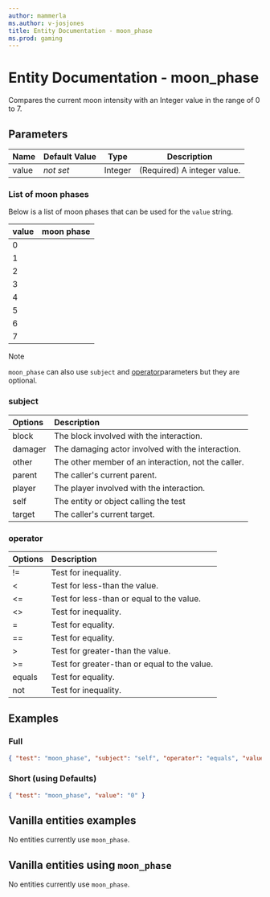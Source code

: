 ```yaml
---
author: mammerla
ms.author: v-josjones
title: Entity Documentation - moon_phase
ms.prod: gaming
---
```


# Entity Documentation - moon_phase

Compares the current moon intensity with an Integer value in the range of 0 to 7.

## Parameters

|Name |Default Value  |Type  |Description  |
|---------|---------|---------|---------|
|value |*not set* |Integer |(Required) A integer value. |

### List of moon phases

Below is a list of moon phases that can be used for the `value` string.

|value |moon phase |
|------|-----------|
|0 | |
|1 | |
|2 | |
|3 | |
|4 | |
|5 | |
|6 | |
|7 | |

>[!Note]
>`moon_phase` can also use `subject` and [operator](../Definitions/NestedTables/operator.md)parameters but they are optional.

### subject

| Options| Description |
|:-----------|:-----------|
| block| The block involved with the interaction. |
| damager| The damaging actor involved with the interaction. |
| other| The other member of an interaction, not the caller. |
| parent| The caller's current parent. |
| player| The player involved with the interaction. |
| self| The entity or object calling the test |
| target| The caller's current target. |

### operator

| Options| Description |
|:-----------|:-----------|
| !=| Test for inequality. |
| <| Test for less-than the value. |
| <=| Test for less-than or equal to the value. |
| <>| Test for inequality. |
| =| Test for equality. |
| ==| Test for equality. |
| >| Test for greater-than the value. |
| >=| Test for greater-than or equal to the value. |
| equals| Test for equality. |
| not| Test for inequality. |

## Examples

### Full

```json
{ "test": "moon_phase", "subject": "self", "operator": "equals", "value": "0" }
```

### Short (using Defaults)

```json
{ "test": "moon_phase", "value": "0" }
```

## Vanilla entities examples

No entities currently use `moon_phase`.

## Vanilla entities using `moon_phase`

No entities currently use `moon_phase`.
